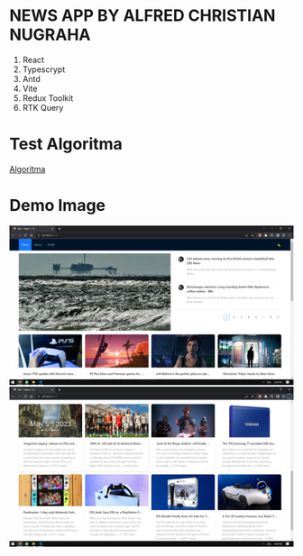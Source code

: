 # NEWS APP BY ALFRED CHRISTIAN NUGRAHA

1. React
2. Typescrypt
3. Antd
4. Vite
5. Redux Toolkit
6. RTK Query

# Test Algoritma


[Algoritma](https://github.com/SwitchZer/test-algoritma-js)

# Demo Image
![Alt text](https://github.com/SwitchZer/test-image/blob/b6f91a98ea5e3297eb62f097871f3826e741def2/1.PNG)
![Alt text](https://github.com/SwitchZer/test-image/blob/b6f91a98ea5e3297eb62f097871f3826e741def2/2.PNG)
